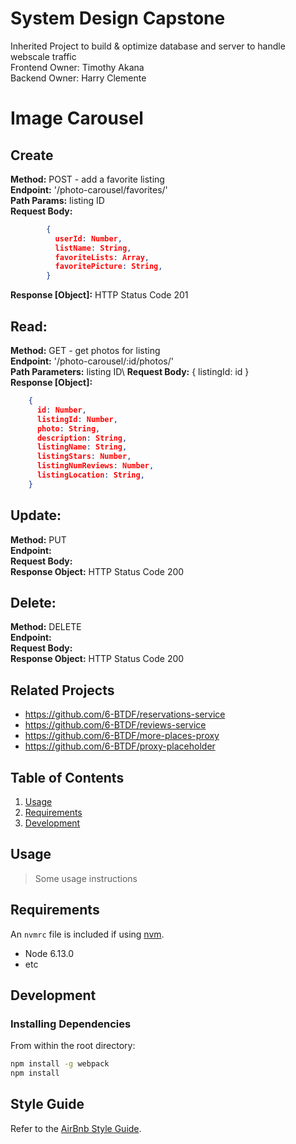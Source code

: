# System Design Capstone

 Inherited Project to build & optimize database and server to handle webscale traffic\
 Frontend Owner: Timothy Akana\
 Backend Owner: Harry Clemente


# Image Carousel

## Create
**Method:** POST - add a favorite listing\
**Endpoint:** '/photo-carousel/favorites/'\
**Path Params:** listing ID\
**Request Body:** 

```JSON
        {
          userId: Number,
          listName: String,
          favoriteLists: Array,
          favoritePicture: String,
        }
```

**Response [Object]:** HTTP Status Code 201

## Read:
**Method:** GET - get photos for listing\
**Endpoint:** '/photo-carousel/:id/photos/'\
**Path Parameters:** listing ID\ 
**Request Body:** { listingId: id }\
**Response [Object]:** 

```JSON
    {
      id: Number,
      listingId: Number,
      photo: String,
      description: String,
      listingName: String,
      listingStars: Number,
      listingNumReviews: Number,
      listingLocation: String,
    }
```

## Update:
**Method:** PUT\
**Endpoint:** \
**Request Body:** \
**Response Object:** HTTP Status Code 200

## Delete:
**Method:** DELETE\
**Endpoint:** \
**Request Body:** \
**Response Object:** HTTP Status Code 200

## Related Projects

  - https://github.com/6-BTDF/reservations-service
  - https://github.com/6-BTDF/reviews-service
  - https://github.com/6-BTDF/more-places-proxy
  - https://github.com/6-BTDF/proxy-placeholder

## Table of Contents

1. [Usage](#Usage)
1. [Requirements](#requirements)
1. [Development](#development)

## Usage

> Some usage instructions

## Requirements

An `nvmrc` file is included if using [nvm](https://github.com/creationix/nvm).

- Node 6.13.0
- etc

## Development

### Installing Dependencies

From within the root directory:

```sh
npm install -g webpack
npm install
```

## Style Guide
Refer to the [AirBnb Style Guide](https://github.com/airbnb/javascript).

